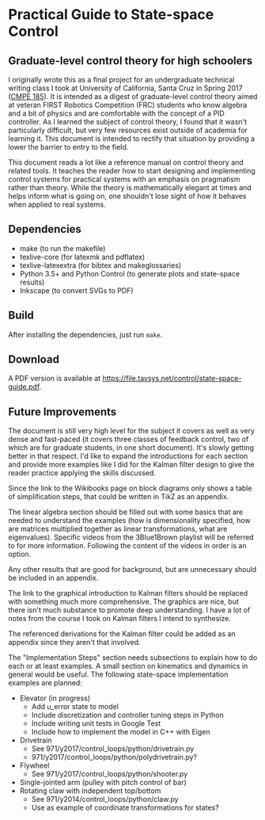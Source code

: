 # Practical Guide to State-space Control
## Graduate-level control theory for high schoolers

I originally wrote this as a final project for an undergraduate technical writing class I took at University of California, Santa Cruz in Spring 2017 ([CMPE 185](https://cmpe185-spring17-01.courses.soe.ucsc.edu/)). It is intended as a digest of graduate-level control theory aimed at veteran FIRST Robotics Competition (FRC) students who know algebra and a bit of physics and are comfortable with the concept of a PID controller. As I learned the subject of control theory, I found that it wasn't particularly difficult, but very few resources exist outside of academia for learning it. This document is intended to rectify that situation by providing a lower the barrier to entry to the field.

This document reads a lot like a reference manual on control theory and related tools. It teaches the reader how to start designing and implementing control systems for practical systems with an emphasis on pragmatism rather than theory. While the theory is mathematically elegant at times and helps inform what is going on, one shouldn't lose sight of how it behaves when applied to real systems.

## Dependencies

* make (to run the makefile)
* texlive-core (for latexmk and pdflatex)
* texlive-latexextra (for bibtex and makeglossaries)
* Python 3.5+ and Python Control (to generate plots and state-space results)
* Inkscape (to convert SVGs to PDF)

## Build

After installing the dependencies, just run `make`.

## Download

A PDF version is available at https://file.tavsys.net/control/state-space-guide.pdf.

## Future Improvements

The document is still very high level for the subject it covers as well as very dense and fast-paced (it covers three classes of feedback control, two of which are for graduate students, in one short document). It's slowly getting better in that respect. I'd like to expand the introductions for each section and provide more examples like I did for the Kalman filter design to give the reader practice applying the skills discussed.

Since the link to the Wikibooks page on block diagrams only shows a table of simplification steps, that could be written in TikZ as an appendix.

The linear algebra section should be filled out with some basics that are needed
to understand the examples (how is dimensionality specified, how are matrices multiplied together as linear transformations, what are eigenvalues). Specific videos from the 3Blue1Brown playlist will be referred to for more information. Following the content of the videos in order is an option.

Any other results that are good for background, but are unnecessary should be included in an appendix.

The link to the graphical introduction to Kalman filters should be replaced with something much more comprehensive. The graphics are nice, but there isn't much substance to promote deep understanding. I have a lot of notes from the course I took on Kalman filters I intend to synthesize.

The referenced derivations for the Kalman filter could be added as an appendix since they aren't that involved.

The "Implementation Steps" section needs subsections to explain how to do each or at least examples. A small section on kinematics and dynamics in general would be useful. The following state-space implementation examples are planned:

* Elevator (in progress)
  * Add u_error state to model
  * Include discretization and controller tuning steps in Python
  * Include writing unit tests in Google Test
  * Include how to implement the model in C++ with Eigen
* Drivetrain
  * See 971/y2017/control_loops/python/drivetrain.py
  * 971/y2017/control_loops/python/polydrivetrain.py?
* Flywheel
  * See 971/y2017/control_loops/python/shooter.py
* Single-jointed arm (pulley with pitch control of bar)
* Rotating claw with independent top/bottom
  * See 971/y2014/control_loops/python/claw.py
  * Use as example of coordinate transformations for states?
